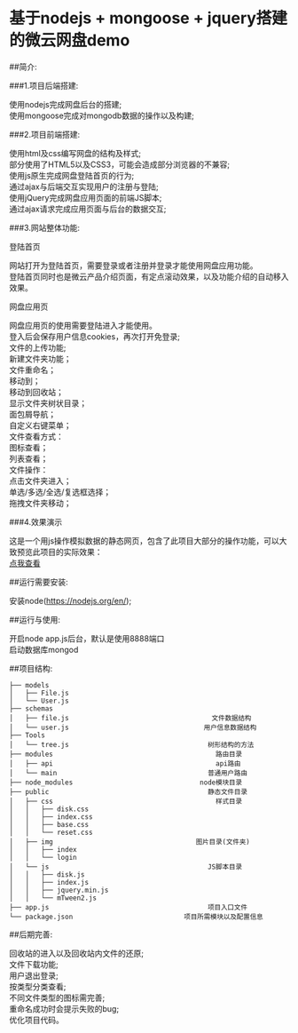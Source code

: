 # 基于nodejs + mongoose + jquery搭建的微云网盘demo
##简介:

###1.项目后端搭建:

使用nodejs完成网盘后台的搭建;</br>
使用mongoose完成对mongodb数据的操作以及构建;</br>

###2.项目前端搭建:

使用html及css编写网盘的结构及样式;</br>
部分使用了HTML5以及CSS3，可能会造成部分浏览器的不兼容;</br>
使用js原生完成网盘登陆首页的行为;</br>
通过ajax与后端交互实现用户的注册与登陆;</br>
使用jQuery完成网盘应用页面的前端JS脚本;</br>
通过ajax请求完成应用页面与后台的数据交互;</br>

###3.网站整体功能:

登陆首页

网站打开为登陆首页，需要登录或者注册并登录才能使用网盘应用功能。</br>
登陆首页同时也是微云产品介绍页面，有定点滚动效果，以及功能介绍的自动移入效果。</br>

网盘应用页

网盘应用页的使用需要登陆进入才能使用。</br>
登入后会保存用户信息cookies，再次打开免登录;</br>
文件的上传功能;</br>
新建文件夹功能；</br>
文件重命名；</br>
移动到；</br>
移动到回收站；</br>
显示文件夹树状目录；</br>
面包屑导航；</br>
自定义右键菜单；</br>
文件查看方式：</br>
  图标查看；</br>
  列表查看；</br>
文件操作：</br>
  点击文件夹进入；</br>
  单选/多选/全选/复选框选择；</br>
  拖拽文件夹移动；</br>


###4.效果演示

这是一个用js操作模拟数据的静态网页，包含了此项目大部分的操作功能，可以大致预览此项目的实际效果：</br>
<a href="https://sikychen.github.io/weiyun_demo/login.html">点我查看</a></br>

  
##运行需要安装:

安装node(https://nodejs.org/en/);</br>

##运行与使用:

开启node app.js后台，默认是使用8888端口</br>
启动数据库mongod</br>


##项目结构:
```
├── models
│   ├── File.js
│   └── User.js
├── schemas
│   ├── file.js                                    文件数据结构
│   └── user.js                                  用户信息数据结构
├── Tools
│   └── tree.js                                   树形结构的方法
├── modules                                         路由目录
│   ├── api                                         api路由
│   └── main                                      普通用户路由
├── node_modules                                node模块目录
├── public                                        静态文件目录
│   ├── css                                         样式目录
│   │   ├── disk.css                        
│   │   ├── index.css                    
│   │   ├── base.css                   
│   │   └── reset.css              
│   ├── img                                    图片目录(文件夹)
│   │   ├── index                                          
│   │   └── login                                          
│   └── js                                        JS脚本目录
│   │   ├── disk.js
│   │   ├── index.js
│   │   ├── jquery.min.js
│   │   └── mTween2.js
├── app.js                                        项目入口文件
└── package.json                            项目所需模块以及配置信息
```
##后期完善:

回收站的进入以及回收站内文件的还原;</br>
文件下载功能;</br>
用户退出登录;</br>
按类型分类查看;</br>
不同文件类型的图标需完善;</br>
重命名成功时会提示失败的bug;</br>
优化项目代码。</br>
